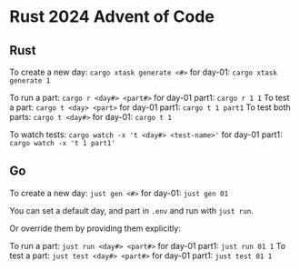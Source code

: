 # Rust 2024 Advent of Code

## Rust

To create a new day: `cargo xtask generate <#>` for day-01: `cargo xtask generate 1`

To run a part: `cargo r <day#> <part#>` for day-01 part1: `cargo r 1 1`
To test a part: `cargo t <day> <part>` for day-01 part1: `cargo t 1 part1`
To test both parts: `cargo t <day#>` for day-01: `cargo t 1`

To watch tests: `cargo watch -x 't <day#> <test-name>'` for day-01 part1: `cargo watch -x 't 1 part1'`

## Go

To create a new day: `just gen <#>` for day-01: `just gen 01`

You can set a default day, and part in `.env` and run with `just run`.

Or override them by providing them explicitly:

To run a part: `just run <day#> <part#>` for day-01 part1: `just run 01 1`
To test a part: `just test <day#> <part#>` for day-01 part1: `just test 01 1`